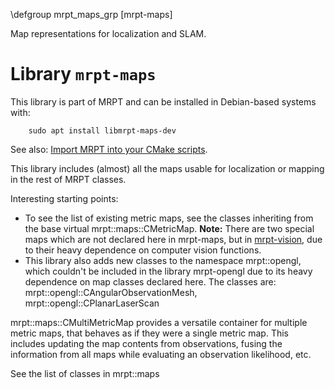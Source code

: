 \defgroup mrpt_maps_grp [mrpt-maps]

Map representations for localization and SLAM.


# Library `mrpt-maps`

This library is part of MRPT and can be installed in Debian-based systems with:

		sudo apt install libmrpt-maps-dev

See also: [Import MRPT into your CMake scripts](mrpt_from_cmake.html).

This library includes (almost) all the maps usable for localization or mapping
in the rest of MRPT classes.

Interesting starting points:
<ul>
<li> To see the list of existing metric maps, see the classes inheriting from
the base virtual mrpt::maps::CMetricMap. <b>Note:</b> There are two special
maps which are not declared here in mrpt-maps, but
in <a href="mrpt-vision.html" >mrpt-vision</a>, due to their
heavy dependence on computer vision functions. </li>
<li> This library also adds new classes to the namespace mrpt::opengl, which
couldn't be included in the library mrpt-opengl due to its heavy dependence on
map classes declared here. The classes are:
mrpt::opengl::CAngularObservationMesh,
mrpt::opengl::CPlanarLaserScan </li>
</ul>

mrpt::maps::CMultiMetricMap provides a versatile container for multiple metric
maps, that behaves as if they were a single metric map. This includes updating
the map contents from observations, fusing the information from all maps while
evaluating an observation likelihood, etc.

See the list of classes in mrpt::maps
